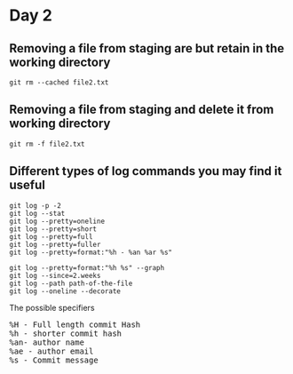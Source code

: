 # Day 2

## Removing a file from staging are but retain in the working directory
```
git rm --cached file2.txt
```

## Removing a file from staging and delete it from working directory
```
git rm -f file2.txt
```

## Different types of log commands you may find it useful
```
git log -p -2
git log --stat
git log --pretty=oneline
git log --pretty=short
git log --pretty=full
git log --pretty=fuller
git log --pretty=format:"%h - %an %ar %s"

git log --pretty=format:"%h %s" --graph
git log --since=2.weeks
git log --path path-of-the-file
git log --oneline --decorate
```

The possible specifiers
<pre>
%H - Full length commit Hash
%h - shorter commit hash
%an- author name
%ae - author email
%s - Commit message
</pre>
